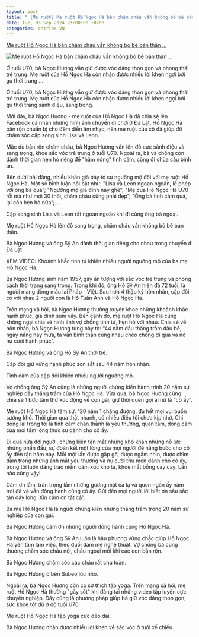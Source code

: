```yaml
---
layout: post
title: " [Mẹ ruột] Mẹ ruột Hồ Ngọc Hà bận chăm cháu vẫn không bỏ bê bản thân ..."
date: Tue, 03 Sep 2024 23:00:00 +0700
categories: entries VN
---
```

[Mẹ ruột Hồ Ngọc Hà bận chăm cháu vẫn không bỏ bê bản thân ...](https://eva.vn/lang-sao/me-ruot-ho-ngoc-ha-ban-cham-chau-van-khong-bo-be-ban-than-u70-len-do-sang-trong-hen-ho-quy-ong-lai-phap-c20a607511.html)

![Mẹ ruột Hồ Ngọc Hà bận chăm cháu vẫn không bỏ bê bản thân ...](https://cdn.eva.vn/upload/3-2024/images/loitt/img-social-uploadbtv-project_03_8-01-0--1725324640-852-width1200height628-watermark.jpg)

Ở tuổi U70, bà Ngọc Hương vẫn giữ được vóc dáng thon gọn và phong thái trẻ trung. Mẹ ruột của Hồ Ngọc Hà còn nhận được nhiều lời khen ngợi bởi gu thời trang ...

Ở tuổi U70, bà Ngọc Hương vẫn giữ được vóc dáng thon gọn và phong thái trẻ trung. Mẹ ruột của Hồ Ngọc Hà còn nhận được nhiều lời khen ngợi bởi gu thời trang sành điệu, sang trọng.

Mới đây, bà Ngọc Hương - mẹ ruột của Hồ Ngọc Hà đã chia sẻ lên Facebook cá nhân những hình ảnh chuyến đi chơi ở Đà Lạt. Hồ Ngọc Hà bận rộn chuẩn bị cho đêm diễn âm nhạc, nên mẹ ruột của cô đã giúp đỡ chăm sóc cặp song sinh Lisa và Leon.

Mặc dù bận rộn chăm cháu, bà Ngọc Hương vẫn lên đồ cực sành điệu và sang trọng, khoe sắc vóc trẻ trung ở tuổi U70. Ngoài ra, bà và chồng còn dành thời gian hẹn hò riêng để "hâm nóng" tình cảm, cùng đi chùa cầu bình an.

Bên dưới bài đăng, nhiều khán giả bày tỏ sự ngưỡng mộ đối với mẹ ruột Hồ Ngọc Hà. Một số bình luận nổi bật như: "Lisa và Leon ngoan ngoãn, lễ phép với ông bà quá”; "Ngưỡng mộ gia đình này ghê”; "Mẹ của Hồ Ngọc Hà U70 rồi mà như mới 30 thôi, chăm cháu cũng phải đẹp”; "Ông bà tình cảm quá, lại còn hẹn hò nữa”;...

Cặp song sinh Lisa và Leon rất ngoan ngoãn khi đi cùng ông bà ngoại.

Mẹ ruột Hồ Ngọc Hà lên đồ sang trọng, chăm cháu vẫn không bỏ bê bản thân.

Bà Ngọc Hương và ông Sỹ An dành thời gian riêng cho nhau trong chuyến đi Đà Lạt.

XEM VIDEO: Khoảnh khắc tình tứ khiến nhiều người ngưỡng mộ của ba mẹ Hồ Ngọc Hà.

Bà Ngọc Hương sinh năm 1957, gây ấn tượng với sắc vóc trẻ trung và phong cách thời trang sang trọng. Trong khi đó, ông Hồ Sỹ An hiện đã 72 tuổi, là người mang dòng máu lai Pháp - Việt. Sau hơn 4 thập kỷ hôn nhân, cặp đôi có với nhau 2 người con là Hồ Tuấn Anh và Hồ Ngọc Hà.

Trên mạng xã hội, bà Ngọc Hương thường xuyên khoe những khoảnh khắc hạnh phúc, gia đình sum vầy. Bên cạnh đó, mẹ ruột Hồ Ngọc Hà cũng không ngại chia sẻ hình ảnh vợ chồng tình tứ, hẹn hò với nhau. Chia sẻ về hôn nhân, bà Ngọc Hương từng bày tỏ: “44 năm dẫu thăng trầm dâu bể, ngày nắng hay mưa, ta vẫn bình thản cùng nhau chèo chống đi qua và nở nụ cười hạnh phúc”.

Bà Ngọc Hương và ông Hồ Sỹ An thời trẻ.

Cặp đôi giữ vững hạnh phúc son sắt sau 44 năm hôn nhân.

Tình cảm của cặp đôi khiến nhiều người ngưỡng mộ.

Vợ chồng ông Sỹ An cũng là những người chứng kiến hành trình 20 năm sự nghiệp đầy thăng trầm của Hồ Ngọc Hà. Vừa qua, bà Ngọc Hương cũng chia sẻ 1 bức tâm thư xúc động về con gái, giữ thói quen gọi ái nữ là "cô ấy”.

Mẹ ruột Hồ Ngọc Hà tâm sự: “20 năm 1 chặng đường, đủ hết mọi vui buồn sướng khổ. Thời gian qua thật nhanh, có nhiều điều tôi chưa kịp nhớ. Chỉ đọng lại trong tôi là tình cảm chân thành là yêu thương, quan tâm, đồng cảm của mọi tấm lòng thực sự dành cho cô ấy.

Đi quá nửa đời người, chứng kiến tận mắt những khó khăn những nỗ lực những phấn đấu, sự đoàn kết một lòng của mọi người để nâng bước cho cô ấy đến tận hôm nay. Mỗi một lần được gặp gỡ, được ngắm nhìn, được chìm đắm trong những ánh mắt yêu thương và nụ cười trìu mến dành cho cô ấy, trong tôi luôn dâng trào niềm cảm xúc khó tả, khóe mắt bỗng cay cay. Lần nào cũng vậy!

Cảm ơn lắm, trân trọng lắm những gương mặt cả lạ và quen ngần ấy năm trời đã và vẫn đồng hành cùng cô ấy. Gửi đến mọi người lời biết ơn sâu sắc tận đáy lòng. Xin cảm ơn tất cả”.

Ba mẹ Hồ Ngọc Hà là người chứng kiến những thăng trầm trong 20 năm sự nghiệp của con gái.

Bà Ngọc Hương cảm ơn những người đồng hành cùng Hồ Ngọc Hà.

Bà Ngọc Hương và ông Sỹ An luôn là hậu phương vững chắc giúp Hồ Ngọc Hà yên tâm làm việc, theo đuổi đam mê nghệ thuật. Vợ chồng bà cũng thường chăm sóc cháu nội, cháu ngoại mỗi khi các con bận rộn.

Bà Ngọc Hương chăm sóc các cháu rất chu toàn.

Bà Ngọc Hương ở bên Subeo lúc nhỏ.

Ngoài ra, bà Ngọc Hương còn có sở thích tập yoga. Trên mạng xã hội, mẹ ruột Hồ Ngọc Hà thường "gây sốt" khi đăng tải những video tập luyện cực chuyên nghiệp. Đây cũng là phương pháp giúp bà giữ vóc dáng thon gọn, sức khỏe tốt dù ở độ tuổi U70.

Mẹ ruột Hồ Ngọc Hà tập yoga cực dẻo dai.

Bà Ngọc Hương nhận được nhiều lời khen về sắc vóc ở tuổi xế chiều.

